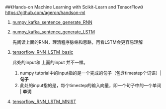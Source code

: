 
##《Hands-on Machine Learning with Scikit-Learn and TensorFlow》https://github.com/ageron/handson-ml


1. [numpy_kafka_sentence_generate_RNN](https://github.com/davidkorea/NLP_201811/blob/master/RNN_LSTM_GRU/code/numpy_kafka_sentence_generate_RNN.md)

2. [numpy_kafka_sentence_generate_LSTM](https://github.com/davidkorea/NLP_201811/blob/master/RNN_LSTM_GRU/code/numpy_kafka_sentence_generate_LSTM.md)

    先阅读上面的RNN，理清程序脉络和思路，再看LSTM会更容易理解

3. [tensorflow_RNN_LSTM_basic](https://github.com/davidkorea/NLP_201811/blob/master/RNN_LSTM_GRU/code/tensorflow_RNN_LSTM_basic.md)

    此处的input和 上面的input 并不一样。
    1. numpy tutorial中的input指的是一个完成的句子（包含timestep个词语）| **句子**
    2. 此处的input指的是，每个timestep的输入向量，即一个句子中的一个单词 | **单词**

4. [tensorflow_RNN_LSTM_MNIST](https://github.com/davidkorea/NLP_201811/blob/master/RNN_LSTM_GRU/code/tensorflow_RNN_LSTM_MNIST.md)


